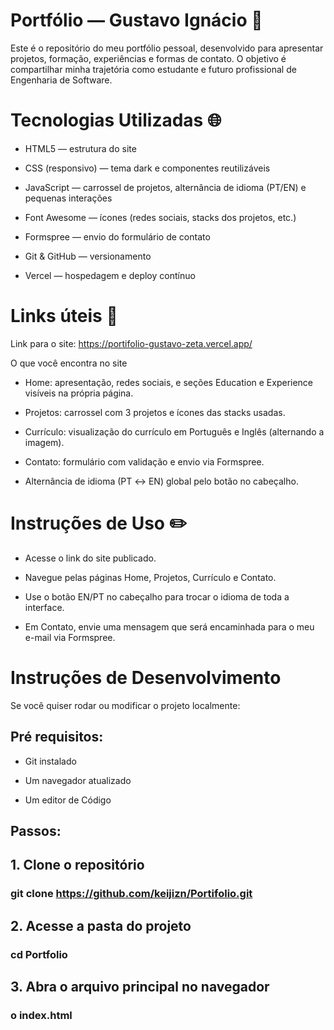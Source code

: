 # Portfólio — Gustavo Ignácio 📜

 Este é o repositório do meu portfólio pessoal, desenvolvido para apresentar projetos, formação, experiências e formas de contato.
O objetivo é compartilhar minha trajetória como estudante e futuro profissional de Engenharia de Software.

# Tecnologias Utilizadas 🌐

- HTML5 — estrutura do site

- CSS (responsivo) — tema dark e componentes reutilizáveis

- JavaScript — carrossel de projetos, alternância de idioma (PT/EN) e pequenas interações

- Font Awesome — ícones (redes sociais, stacks dos projetos, etc.)

- Formspree — envio do formulário de contato

- Git & GitHub — versionamento

- Vercel — hospedagem e deploy contínuo

# Links úteis 🔗

 Link para o site: https://portifolio-gustavo-zeta.vercel.app/

 O que você encontra no site

- Home: apresentação, redes sociais, e seções Education e Experience visíveis na própria página.

- Projetos: carrossel com 3 projetos e ícones das stacks usadas.

- Currículo: visualização do currículo em Português e Inglês (alternando a imagem).

- Contato: formulário com validação e envio via Formspree.

- Alternância de idioma (PT ↔ EN) global pelo botão no cabeçalho.

# Instruções de Uso ✏️

- Acesse o link do site publicado.

- Navegue pelas páginas Home, Projetos, Currículo e Contato.

- Use o botão EN/PT no cabeçalho para trocar o idioma de toda a interface.

- Em Contato, envie uma mensagem que será encaminhada para o meu e-mail via Formspree.

# Instruções de Desenvolvimento

Se você quiser rodar ou modificar o projeto localmente:

## Pré requisitos:

- Git instalado

- Um navegador atualizado

- Um editor de Código

## Passos:

## 1. Clone o repositório
### git clone https://github.com/keijizn/Portifolio.git

## 2. Acesse a pasta do projeto
### cd Portfolio

## 3. Abra o arquivo principal no navegador
### o index.html 
